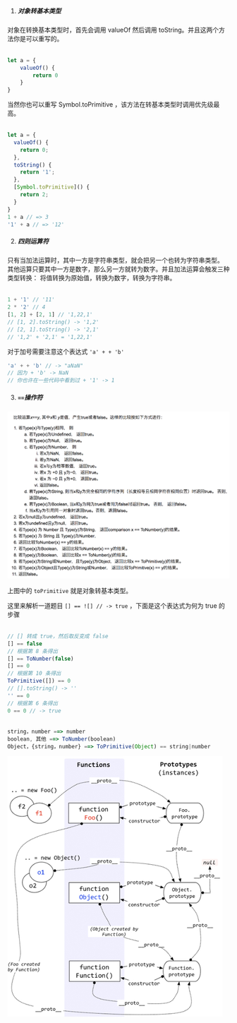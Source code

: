 1. ##### 对象转基本类型
对象在转换基本类型时，首先会调用 valueOf 然后调用 toString。并且这两个方法你是可以重写的。

```javascript

let a = {
    valueOf() {
    	return 0
    }
}

```
当然你也可以重写 Symbol.toPrimitive ，该方法在转基本类型时调用优先级最高。

```javascript

let a = {
  valueOf() {
    return 0;
  },
  toString() {
    return '1';
  },
  [Symbol.toPrimitive]() {
    return 2;
  }
}
1 + a // => 3
'1' + a // => '12'

```


2. ##### 四则运算符
只有当加法运算时，其中一方是字符串类型，就会把另一个也转为字符串类型。
其他运算只要其中一方是数字，那么另一方就转为数字。并且加法运算会触发三种类型转换：
将值转换为原始值，转换为数字，转换为字符串。

```javascript

1 + '1' // '11'
2 * '2' // 4
[1, 2] + [2, 1] // '1,22,1'
// [1, 2].toString() -> '1,2'
// [2, 1].toString() -> '2,1'
// '1,2' + '2,1' = '1,22,1'

```
对于加号需要注意这个表达式 `'a' + + 'b'`

```javascript
'a' + + 'b' // -> "aNaN"
// 因为 + 'b' -> NaN
// 你也许在一些代码中看到过 + '1' -> 1

```
3. ##### `==`操作符
![](./images/==操作符.png)

上图中的 `toPrimitive` 就是对象转基本类型。

这里来解析一道题目 `[] == ![] // -> true` ，下面是这个表达式为何为 true 的步骤

```javascript

// [] 转成 true，然后取反变成 false
[] == false
// 根据第 8 条得出
[] == ToNumber(false)
[] == 0
// 根据第 10 条得出
ToPrimitive([]) == 0
// [].toString() -> ''
'' == 0
// 根据第 6 条得出
0 == 0 // -> true

```

```javascript

string，number ==> number
boolean, 其他 ==> ToNumber(boolean)
Object，{string，number} ==> ToPrimitive(Object) == string|number

```

![](./images/proto.png)